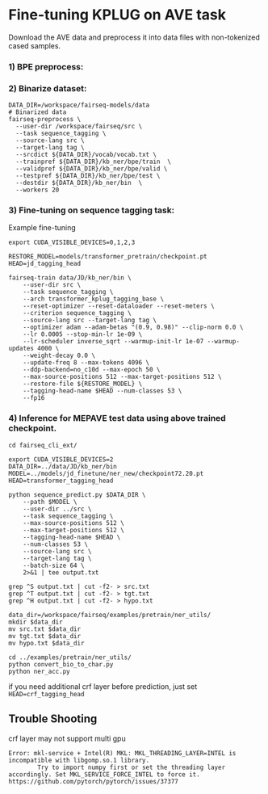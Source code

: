 # Fine-tuning KPLUG on AVE task

Download the AVE data and preprocess it into data files with non-tokenized cased samples.

### 1) BPE preprocess:


### 2) Binarize dataset:

```
DATA_DIR=/workspace/fairseq-models/data
# Binarized data 
fairseq-preprocess \
  --user-dir /workspace/fairseq/src \
  --task sequence_tagging \
  --source-lang src \
  --target-lang tag \
  --srcdict ${DATA_DIR}/vocab/vocab.txt \
  --trainpref ${DATA_DIR}/kb_ner/bpe/train  \
  --validpref ${DATA_DIR}/kb_ner/bpe/valid \
  --testpref ${DATA_DIR}/kb_ner/bpe/test \
  --destdir ${DATA_DIR}/kb_ner/bin  \
  --workers 20
```



### 3) Fine-tuning on sequence tagging task:
Example fine-tuning 
```
export CUDA_VISIBLE_DEVICES=0,1,2,3

RESTORE_MODEL=models/transformer_pretrain/checkpoint.pt
HEAD=jd_tagging_head

fairseq-train data/JD/kb_ner/bin \
    --user-dir src \
    --task sequence_tagging \
    --arch transformer_kplug_tagging_base \
    --reset-optimizer --reset-dataloader --reset-meters \
    --criterion sequence_tagging \
    --source-lang src --target-lang tag \
    --optimizer adam --adam-betas "(0.9, 0.98)" --clip-norm 0.0 \
    --lr 0.0005 --stop-min-lr 1e-09 \
    --lr-scheduler inverse_sqrt --warmup-init-lr 1e-07 --warmup-updates 4000 \
    --weight-decay 0.0 \
    --update-freq 8 --max-tokens 4096 \
    --ddp-backend=no_c10d --max-epoch 50 \
    --max-source-positions 512 --max-target-positions 512 \
    --restore-file ${RESTORE_MODEL} \
    --tagging-head-name $HEAD --num-classes 53 \
    --fp16
```



### 4) Inference for MEPAVE test data using above trained checkpoint.

```
cd fairseq_cli_ext/

export CUDA_VISIBLE_DEVICES=2
DATA_DIR=../data/JD/kb_ner/bin
MODEL=../models/jd_finetune/ner_new/checkpoint72.20.pt
HEAD=transformer_tagging_head

python sequence_predict.py $DATA_DIR \
    --path $MODEL \
    --user-dir ../src \
    --task sequence_tagging \
    --max-source-positions 512 \
    --max-target-positions 512 \
    --tagging-head-name $HEAD \
    --num-classes 53 \
    --source-lang src \
    --target-lang tag \
    --batch-size 64 \
    2>&1 | tee output.txt

grep ^S output.txt | cut -f2- > src.txt
grep ^T output.txt | cut -f2- > tgt.txt
grep ^H output.txt | cut -f2- > hypo.txt

data_dir=/workspace/fairseq/examples/pretrain/ner_utils/
mkdir $data_dir
mv src.txt $data_dir
mv tgt.txt $data_dir
mv hypo.txt $data_dir

cd ../examples/pretrain/ner_utils/
python convert_bio_to_char.py
python ner_acc.py
```

if you need additional crf layer before prediction, just set `HEAD=crf_tagging_head`


## Trouble Shooting

crf layer may not support multi gpu
```
Error: mkl-service + Intel(R) MKL: MKL_THREADING_LAYER=INTEL is incompatible with libgomp.so.1 library.
        Try to import numpy first or set the threading layer accordingly. Set MKL_SERVICE_FORCE_INTEL to force it.
https://github.com/pytorch/pytorch/issues/37377
```








